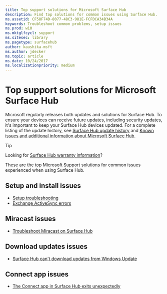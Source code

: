 ```yaml
---
title: Top support solutions for Microsoft Surface Hub
description: Find top solutions for common issues using Surface Hub.
ms.assetid: CF58F74D-8077-48C3-981E-FCFDCA34B34A
keywords: Troubleshoot common problems, setup issues
ms.prod: w10
ms.mktglfcycl: support
ms.sitesec: library
ms.pagetype: surfacehub
author: kaushika-msft
ms.author: jdecker
ms.topic: article
ms.date: 10/24/2017
ms.localizationpriority: medium
---
```


# Top support solutions for Microsoft Surface Hub

Microsoft regularly releases both updates and solutions for Surface Hub. To ensure your devices can receive future updates, including security updates, it's important to keep your Surface Hub devices updated. For a complete listing of the update history, see [Surface Hub update history](https://www.microsoft.com/surface/support/surface-hub/surface-hub-update-history) and [Known issues and additional information about Microsoft Surface Hub](https://support.microsoft.com/help/4025643).

>[!TIP]
>Looking for [Surface Hub warranty information](https://support.microsoft.com/help/4040687/surface-surface-documents)?

These are the top Microsoft Support solutions for common issues experienced when using Surface Hub.

## Setup and install issues

- [Setup troubleshooting](troubleshoot-surface-hub.md#setup-troubleshooting)
- [Exchange ActiveSync errors](troubleshoot-surface-hub.md#exchange-activesync-errors)

## Miracast issues

- [Troubleshoot Miracast on Surface Hub](miracast-troubleshooting.md)
 
## Download updates issues

- [Surface Hub can't download updates from Windows Update](https://support.microsoft.com/help/3191418/surface-hub-can-t-download-updates-from-windows-update)

## Connect app issues

- [The Connect app in Surface Hub exits unexpectedly](https://support.microsoft.com/help/3157417/the-connect-app-in-surface-hub-exits-unexpectedly)


 


 





